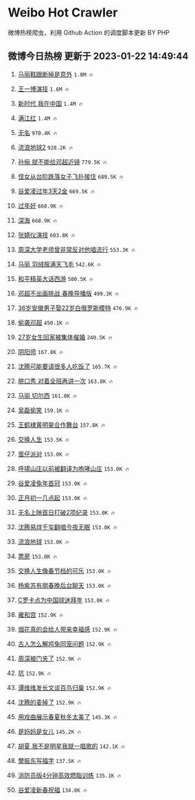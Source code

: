# Weibo Hot Crawler 



微博热榜爬虫，利用 Github Action 的调度脚本更新 BY PHP 


## 微博今日热榜 更新于 2023-01-22 14:49:44 
1. [马丽鞋跟断掉是意外](https://s.weibo.com/weibo?q=%E9%A9%AC%E4%B8%BD%E9%9E%8B%E8%B7%9F%E6%96%AD%E6%8E%89%E6%98%AF%E6%84%8F%E5%A4%96&t=31&band_rank=1&Refer=top) `1.8M 🔥` 

1. [王一博演技](https://s.weibo.com/weibo?q=%23%E7%8E%8B%E4%B8%80%E5%8D%9A%E6%BC%94%E6%8A%80%23&t=31&band_rank=2&Refer=top) `1.6M 🔥` 

1. [新时代 我在中国](https://s.weibo.com/weibo?q=%23%E6%96%B0%E6%97%B6%E4%BB%A3%20%E6%88%91%E5%9C%A8%E4%B8%AD%E5%9B%BD%23&t=31&band_rank=3&Refer=top) `1.4M 🔥` 

1. [满江红](https://s.weibo.com/weibo?q=%E6%BB%A1%E6%B1%9F%E7%BA%A2&t=31&band_rank=4&Refer=top) `1.4M 🔥` 

1. [无名](https://s.weibo.com/weibo?q=%E6%97%A0%E5%90%8D&t=31&band_rank=5&Refer=top) `970.4K 🔥` 

1. [流浪地球2](https://s.weibo.com/weibo?q=%E6%B5%81%E6%B5%AA%E5%9C%B0%E7%90%832&t=31&band_rank=6&Refer=top) `928.2K 🔥` 

1. [孙俪 就不能给邓超近镜](https://s.weibo.com/weibo?q=%E5%AD%99%E4%BF%AA%20%E5%B0%B1%E4%B8%8D%E8%83%BD%E7%BB%99%E9%82%93%E8%B6%85%E8%BF%91%E9%95%9C&t=31&band_rank=7&Refer=top) `779.5K 🔥` 

1. [侄女从台阶跌落女子飞扑接住](https://s.weibo.com/weibo?q=%23%E4%BE%84%E5%A5%B3%E4%BB%8E%E5%8F%B0%E9%98%B6%E8%B7%8C%E8%90%BD%E5%A5%B3%E5%AD%90%E9%A3%9E%E6%89%91%E6%8E%A5%E4%BD%8F%23&t=31&band_rank=8&Refer=top) `689.5K 🔥` 

1. [谷爱凌过年3天2金](https://s.weibo.com/weibo?q=%23%E8%B0%B7%E7%88%B1%E5%87%8C%E8%BF%87%E5%B9%B43%E5%A4%A92%E9%87%91%23&t=31&band_rank=9&Refer=top) `669.5K 🔥` 

1. [过年好](https://s.weibo.com/weibo?q=%23%E8%BF%87%E5%B9%B4%E5%A5%BD%23&t=31&band_rank=10&Refer=top) `668.9K 🔥` 

1. [深海](https://s.weibo.com/weibo?q=%E6%B7%B1%E6%B5%B7&t=31&band_rank=11&Refer=top) `668.9K 🔥` 

1. [张婧仪演技](https://s.weibo.com/weibo?q=%23%E5%BC%A0%E5%A9%A7%E4%BB%AA%E6%BC%94%E6%8A%80%23&t=31&band_rank=12&Refer=top) `603.8K 🔥` 

1. [周深大学老师曾非常反对他唱流行](https://s.weibo.com/weibo?q=%23%E5%91%A8%E6%B7%B1%E5%A4%A7%E5%AD%A6%E8%80%81%E5%B8%88%E6%9B%BE%E9%9D%9E%E5%B8%B8%E5%8F%8D%E5%AF%B9%E4%BB%96%E5%94%B1%E6%B5%81%E8%A1%8C%23&t=31&band_rank=13&Refer=top) `553.3K 🔥` 

1. [马丽 羽绒服满天飞毛](https://s.weibo.com/weibo?q=%E9%A9%AC%E4%B8%BD%20%E7%BE%BD%E7%BB%92%E6%9C%8D%E6%BB%A1%E5%A4%A9%E9%A3%9E%E6%AF%9B&t=31&band_rank=14&Refer=top) `542.6K 🔥` 

1. [和平精英大话西游](https://s.weibo.com/weibo?q=%23%E5%92%8C%E5%B9%B3%E7%B2%BE%E8%8B%B1%E5%A4%A7%E8%AF%9D%E8%A5%BF%E6%B8%B8%23&t=31&band_rank=15&Refer=top) `500.5K 🔥` 

1. [邓超不出画挑战 春晚导播版](https://s.weibo.com/weibo?q=%E9%82%93%E8%B6%85%E4%B8%8D%E5%87%BA%E7%94%BB%E6%8C%91%E6%88%98%20%E6%98%A5%E6%99%9A%E5%AF%BC%E6%92%AD%E7%89%88&t=31&band_rank=16&Refer=top) `499.3K 🔥` 

1. [36岁安徽男子娶22岁白俄罗斯模特](https://s.weibo.com/weibo?q=%2336%E5%B2%81%E5%AE%89%E5%BE%BD%E7%94%B7%E5%AD%90%E5%A8%B622%E5%B2%81%E7%99%BD%E4%BF%84%E7%BD%97%E6%96%AF%E6%A8%A1%E7%89%B9%23&t=31&band_rank=17&Refer=top) `476.9K 🔥` 

1. [偷袭邓超](https://s.weibo.com/weibo?q=%23%E5%81%B7%E8%A2%AD%E9%82%93%E8%B6%85%23&t=31&band_rank=18&Refer=top) `450.1K 🔥` 

1. [27岁女生回家被集体催婚](https://s.weibo.com/weibo?q=%2327%E5%B2%81%E5%A5%B3%E7%94%9F%E5%9B%9E%E5%AE%B6%E8%A2%AB%E9%9B%86%E4%BD%93%E5%82%AC%E5%A9%9A%23&t=31&band_rank=19&Refer=top) `240.5K 🔥` 

1. [阴阳师](https://s.weibo.com/weibo?q=%E9%98%B4%E9%98%B3%E5%B8%88&t=31&band_rank=20&Refer=top) `167.8K 🔥` 

1. [沈腾可能要请很多人吃饭了](https://s.weibo.com/weibo?q=%23%E6%B2%88%E8%85%BE%E5%8F%AF%E8%83%BD%E8%A6%81%E8%AF%B7%E5%BE%88%E5%A4%9A%E4%BA%BA%E5%90%83%E9%A5%AD%E4%BA%86%23&t=31&band_rank=21&Refer=top) `165.7K 🔥` 

1. [脱口秀 对着全班再讲一次](https://s.weibo.com/weibo?q=%E8%84%B1%E5%8F%A3%E7%A7%80%20%E5%AF%B9%E7%9D%80%E5%85%A8%E7%8F%AD%E5%86%8D%E8%AE%B2%E4%B8%80%E6%AC%A1&t=31&band_rank=22&Refer=top) `163.8K 🔥` 

1. [马丽 切尔西](https://s.weibo.com/weibo?q=%E9%A9%AC%E4%B8%BD%20%E5%88%87%E5%B0%94%E8%A5%BF&t=31&band_rank=23&Refer=top) `161.0K 🔥` 

1. [吴磊偷笑](https://s.weibo.com/weibo?q=%E5%90%B4%E7%A3%8A%E5%81%B7%E7%AC%91&t=31&band_rank=24&Refer=top) `159.1K 🔥` 

1. [王鹤棣黄明昊合作舞台](https://s.weibo.com/weibo?q=%23%E7%8E%8B%E9%B9%A4%E6%A3%A3%E9%BB%84%E6%98%8E%E6%98%8A%E5%90%88%E4%BD%9C%E8%88%9E%E5%8F%B0%23&t=31&band_rank=25&Refer=top) `157.8K 🔥` 

1. [交换人生](https://s.weibo.com/weibo?q=%E4%BA%A4%E6%8D%A2%E4%BA%BA%E7%94%9F&t=31&band_rank=26&Refer=top) `153.5K 🔥` 

1. [蛋仔派对](https://s.weibo.com/weibo?q=%23%E8%9B%8B%E4%BB%94%E6%B4%BE%E5%AF%B9%23&t=31&band_rank=27&Refer=top) `153.0K 🔥` 

1. [呼啸山庄以前被翻译为咆哮山庄](https://s.weibo.com/weibo?q=%23%E5%91%BC%E5%95%B8%E5%B1%B1%E5%BA%84%E4%BB%A5%E5%89%8D%E8%A2%AB%E7%BF%BB%E8%AF%91%E4%B8%BA%E5%92%86%E5%93%AE%E5%B1%B1%E5%BA%84%23&t=31&band_rank=28&Refer=top) `153.0K 🔥` 

1. [谷爱凌兔年首冠](https://s.weibo.com/weibo?q=%23%E8%B0%B7%E7%88%B1%E5%87%8C%E5%85%94%E5%B9%B4%E9%A6%96%E5%86%A0%23&t=31&band_rank=29&Refer=top) `153.0K 🔥` 

1. [正月初一几点起](https://s.weibo.com/weibo?q=%23%E6%AD%A3%E6%9C%88%E5%88%9D%E4%B8%80%E5%87%A0%E7%82%B9%E8%B5%B7%23&t=31&band_rank=30&Refer=top) `153.0K 🔥` 

1. [无名上映首日打破2项纪录](https://s.weibo.com/weibo?q=%23%E6%97%A0%E5%90%8D%E4%B8%8A%E6%98%A0%E9%A6%96%E6%97%A5%E6%89%93%E7%A0%B42%E9%A1%B9%E7%BA%AA%E5%BD%95%23&t=31&band_rank=31&Refer=top) `153.0K 🔥` 

1. [沈腾易烊千玺翻唱今夜无眠](https://s.weibo.com/weibo?q=%23%E6%B2%88%E8%85%BE%E6%98%93%E7%83%8A%E5%8D%83%E7%8E%BA%E7%BF%BB%E5%94%B1%E4%BB%8A%E5%A4%9C%E6%97%A0%E7%9C%A0%23&t=31&band_rank=32&Refer=top) `153.0K 🔥` 

1. [流浪地球](https://s.weibo.com/weibo?q=%23%E6%B5%81%E6%B5%AA%E5%9C%B0%E7%90%83%23&t=31&band_rank=33&Refer=top) `153.0K 🔥` 

1. [票房](https://s.weibo.com/weibo?q=%E7%A5%A8%E6%88%BF&t=31&band_rank=34&Refer=top) `153.0K 🔥` 

1. [交换人生像春节档的可乐](https://s.weibo.com/weibo?q=%23%E4%BA%A4%E6%8D%A2%E4%BA%BA%E7%94%9F%E5%83%8F%E6%98%A5%E8%8A%82%E6%A1%A3%E7%9A%84%E5%8F%AF%E4%B9%90%23&t=31&band_rank=35&Refer=top) `153.0K 🔥` 

1. [杨紫苏有朋春晚后台聊天](https://s.weibo.com/weibo?q=%23%E6%9D%A8%E7%B4%AB%E8%8B%8F%E6%9C%89%E6%9C%8B%E6%98%A5%E6%99%9A%E5%90%8E%E5%8F%B0%E8%81%8A%E5%A4%A9%23&t=31&band_rank=36&Refer=top) `153.0K 🔥` 

1. [C罗卡点为中国球迷拜年](https://s.weibo.com/weibo?q=%23C%E7%BD%97%E5%8D%A1%E7%82%B9%E4%B8%BA%E4%B8%AD%E5%9B%BD%E7%90%83%E8%BF%B7%E6%8B%9C%E5%B9%B4%23&t=31&band_rank=37&Refer=top) `153.0K 🔥` 

1. [雍和宫](https://s.weibo.com/weibo?q=%E9%9B%8D%E5%92%8C%E5%AE%AB&t=31&band_rank=38&Refer=top) `152.9K 🔥` 

1. [烟花真的会给人带来幸福感](https://s.weibo.com/weibo?q=%23%E7%83%9F%E8%8A%B1%E7%9C%9F%E7%9A%84%E4%BC%9A%E7%BB%99%E4%BA%BA%E5%B8%A6%E6%9D%A5%E5%B9%B8%E7%A6%8F%E6%84%9F%23&t=31&band_rank=39&Refer=top) `152.9K 🔥` 

1. [古人怎么解鸡兔同笼问题](https://s.weibo.com/weibo?q=%23%E5%8F%A4%E4%BA%BA%E6%80%8E%E4%B9%88%E8%A7%A3%E9%B8%A1%E5%85%94%E5%90%8C%E7%AC%BC%E9%97%AE%E9%A2%98%23&t=31&band_rank=40&Refer=top) `152.9K 🔥` 

1. [周深被门夹了](https://s.weibo.com/weibo?q=%23%E5%91%A8%E6%B7%B1%E8%A2%AB%E9%97%A8%E5%A4%B9%E4%BA%86%23&t=31&band_rank=41&Refer=top) `152.9K 🔥` 

1. [坑](https://s.weibo.com/weibo?q=%E5%9D%91&t=31&band_rank=42&Refer=top) `152.9K 🔥` 

1. [谭维维发长文谈百鸟归巢](https://s.weibo.com/weibo?q=%23%E8%B0%AD%E7%BB%B4%E7%BB%B4%E5%8F%91%E9%95%BF%E6%96%87%E8%B0%88%E7%99%BE%E9%B8%9F%E5%BD%92%E5%B7%A2%23&t=31&band_rank=43&Refer=top) `152.9K 🔥` 

1. [沈腾的麦掉了](https://s.weibo.com/weibo?q=%23%E6%B2%88%E8%85%BE%E7%9A%84%E9%BA%A6%E6%8E%89%E4%BA%86%23&t=31&band_rank=44&Refer=top) `152.9K 🔥` 

1. [用戏曲展示春夏秋冬太美了](https://s.weibo.com/weibo?q=%23%E7%94%A8%E6%88%8F%E6%9B%B2%E5%B1%95%E7%A4%BA%E6%98%A5%E5%A4%8F%E7%A7%8B%E5%86%AC%E5%A4%AA%E7%BE%8E%E4%BA%86%23&t=31&band_rank=45&Refer=top) `145.3K 🔥` 

1. [是妈妈是女儿](https://s.weibo.com/weibo?q=%23%E6%98%AF%E5%A6%88%E5%A6%88%E6%98%AF%E5%A5%B3%E5%84%BF%23&t=31&band_rank=46&Refer=top) `145.2K 🔥` 

1. [胡夏 我不是明星我就一唱歌的](https://s.weibo.com/weibo?q=%E8%83%A1%E5%A4%8F%20%E6%88%91%E4%B8%8D%E6%98%AF%E6%98%8E%E6%98%9F%E6%88%91%E5%B0%B1%E4%B8%80%E5%94%B1%E6%AD%8C%E7%9A%84&t=31&band_rank=47&Refer=top) `142.1K 🔥` 

1. [樊振东写福字](https://s.weibo.com/weibo?q=%23%E6%A8%8A%E6%8C%AF%E4%B8%9C%E5%86%99%E7%A6%8F%E5%AD%97%23&t=31&band_rank=48&Refer=top) `137.5K 🔥` 

1. [消防员版4分钟高效燃脂训练](https://s.weibo.com/weibo?q=%23%E6%B6%88%E9%98%B2%E5%91%98%E7%89%884%E5%88%86%E9%92%9F%E9%AB%98%E6%95%88%E7%87%83%E8%84%82%E8%AE%AD%E7%BB%83%23&t=31&band_rank=49&Refer=top) `135.1K 🔥` 

1. [谷爱凌新春祝福](https://s.weibo.com/weibo?q=%23%E8%B0%B7%E7%88%B1%E5%87%8C%E6%96%B0%E6%98%A5%E7%A5%9D%E7%A6%8F%23&t=31&band_rank=50&Refer=top) `134.8K 🔥` 

